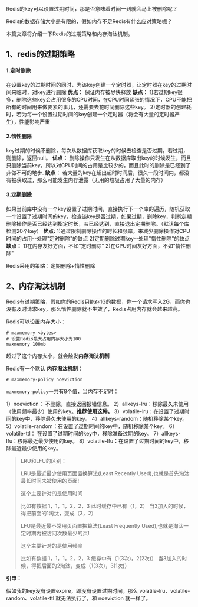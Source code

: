 Redis的key可以设置过期时间，那是否意味着时间一到就会马上被删除呢？

Redis的数据存储大小是有限的，假如内存不足Redis有什么应对策略呢？

本篇文章将介绍一下Redis的过期策略和内存淘汰机制。

## 1、redis的过期策略

#### 1.定时删除

在设置key的过期时间的同时，为该key创建一个定时器，让定时器在key的过期时间来临时，对key进行删除
**优点：**
保证内存被尽快释放
**缺点：**
1)若过期key很多，删除这些key会占用很多的CPU时间，在CPU时间紧张的情况下，CPU不能把所有的时间用来做要紧的事儿，还需要去花时间删除这些key。
2)定时器的创建耗时，若为每一个设置过期时间的key创建一个定时器（将会有大量的定时器产生），性能影响严重 

#### 2.惰性删除

key过期的时候不删除，每次从数据库获取key的时候去检查是否过期，若过期，则删除，返回null。
**优点：**
删除操作只发生在从数据库取出key的时候发生，而且只删除当前key，所以对CPU时间的占用是比较少的，而且此时的删除是已经到了非做不可的地步.
**缺点：**
若大量的key在超出超时时间后，很久一段时间内，都没有被获取过，那么可能发生内存泄露（无用的垃圾占用了大量的内存）

#### 3.定期删除

如果当前库中没有一个key设置了过期时间，直接执行下一个库的遍历，随机获取一个设置了过期时间的key，检查该key是否过期，如果过期，删除key，判断定期删除操作是否已经达到指定时长，若已经达到，直接退出定期删除。（默认每个库检测20个key）
**优点:**
1)通过限制删除操作的时长和频率，来减少删除操作对CPU时间的占用--处理"定时删除"的缺点
2)定期删除过期key--处理"惰性删除"的缺点
**缺点：**
1)在内存友好方面，不如"定时删除"
2)在CPU时间友好方面，不如"惰性删除"

Redis采用的策略：定期删除+惰性删除



## 2、内存淘汰机制

Redis有过期策略，假如你的Redis只能存1G的数据，你一个请求写入2G，而你也没有及时请求key，那么惰性删除就不生效了，Redis占用内存就会越来越高。

Redis可以设置内存大小：

```
# maxmemory <bytes>
# 设置Redis最大占用内存大小为100
maxmemory 100mb
```

超过了这个内存大小，就会触发**内存淘汰机制**

Redis有一个默认  **内存淘汰机制**：

```
# maxmemory-policy noeviction
```

`maxmemory-policy`一共有8个值，当内存不足时：

1）noeviction： 不删除，直接返回报错信息。 
2）allkeys-lru：移除最久未使用（使用频率最少）使用的key。**推荐使用这种。**
3）volatile-lru：在设置了过期时间的key中，移除最久未使用的key。 
4）allkeys-random：随机移除某个key。 
5）volatile-random：在设置了过期时间的key中，随机移除某个key。
6）volatile-ttl： 在设置了过期时间的key中，移除准备过期的key。
7）allkeys-lfu：移除最近最少使用的key。
8）volatile-lfu：在设置了过期时间的key中，移除最近最少使用的key。

>LRU和LFU的区别：
>
>LRU是最近最少使用页面置换算法(Least Recently Used),也就是首先淘汰最长时间未被使用的页面!
>
>这个主要针对的是使用时间
>
>比如有数据 1，1，1，2，2，3
>此时缓存中已有（1，2）
>当3加入的时候，得把前面的1淘汰，变成（3，2）
>
>
>
>LFU是最近最不常用页面置换算法(Least Frequently Used),也就是淘汰一定时期内被访问次数最少的页!
>
>这个主要针对的是使用频率
>
>比如有数据 1，1，1，2，2，3
>缓存中有（1(3次)，2(2次)）
>当3加入的时候，得把后面的2淘汰，变成（1(3次)，3(1次)）



**引申：**

假如我的key没有设置expire，即没有设置过期时间。那么 volatile-lru、volatile-random、volatile-ttl  就无法执行了，和 noeviction 就一样了。

